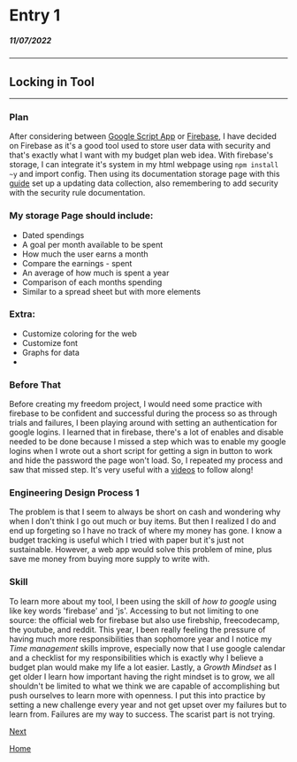 # Entry 1
##### 11/07/2022
----
## Locking in Tool
----

### <b>Plan</b>
After considering between [Google Script App](https://www.google.com/script/start/) or [Firebase](https://console.firebase.google.com/), I have decided on Firebase as it's a good tool used to store user data with security and that's exactly what I want with my budget plan web idea. With firebase's storage, I can integrate it's system in my html webpage using `npm install ~y` and import config. Then using its documentation storage page with this [guide](https://www.youtube.com/watch?v=-IFRVMEhZDc) set up a updating data collection, also remembering to add security with the security rule documentation. <br>
### My storage Page should include:
* Dated spendings
* A goal per month available to be spent
* How much the user earns a month
* Compare the earnings - spent
* An average of how much is spent a year
* Comparison of each months spending
* Similar to a spread sheet but with more elements

### Extra:
* Customize coloring for the web
* Customize font
* Graphs for data
* 

### <b> Before That</b>
Before creating my freedom project, I would need some practice with firebase to be confident and successful during the process so as through trials and failures, I been playing around with setting an authentication for google logins. I learned that in firebase, there's a lot of enables and disable needed to be done because I missed a step which was to enable my google logins when I wrote out a short script for getting a sign in button to work and hide the password the page won't load. So, I repeated my process and saw that missed step. It's very useful with a [videos](https://fireship.io/lessons/the-ultimate-beginners-guide-to-firebase/) to follow along!

### <b> Engineering Design Process 1</b>
The problem is that I seem to always be short on cash and wondering why when I don't think I go out much or buy items. But then I realized I do and end up forgeting so I have no track of where my money has gone. I know a budget tracking is useful which I tried with paper but it's just not sustainable. However, a web app would solve this problem of mine, plus save me money from buying more supply to write with.

### <b> Skill</b>
To learn more about my tool, I been using the skill of <i> how to google </i> using like key words 'firebase' and 'js'. Accessing to but not limiting to one source: the official web for firebase but also use firebship, freecodecamp, the youtube, and reddit. This year, I been really feeling the pressure of having much more responsibilities than sophomore year and I notice my <i> Time management </i> skills improve, especially now that I use google calendar and a checklist for my responsibilities which is exactly why I believe a budget plan would make my life a lot easier. Lastly, a <i> Growth Mindset </i> as I get older I learn how important having the right mindset is to grow, we all shouldn't be limited to what we think we are capable of accomplishing but push ourselves to learn more with openness. I put this into practice by setting a new challenge every year and not get upset over my failures but to learn from. Failures are my way to success. The scarist part is not trying.

<!--
Content which tool you've decided on;
EDP
<!--
Content which tool you've decided on;
EDP
Skills
-->

[Next](entry02.md)

[Home](../README.md)